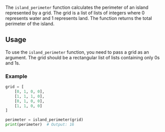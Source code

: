 The `island_perimeter` function calculates the perimeter of an island represented by a grid. The grid is a list of lists of integers where 0 represents water and 1 represents land. The function returns the total perimeter of the island.

## Usage

To use the `island_perimeter` function, you need to pass a grid as an argument. The grid should be a rectangular list of lists containing only 0s and 1s.

### Example

```python
grid = [
    [0, 1, 0, 0],
    [1, 1, 1, 0],
    [0, 1, 0, 0],
    [1, 1, 0, 0]
]

perimeter = island_perimeter(grid)
print(perimeter)  # Output: 16
```
